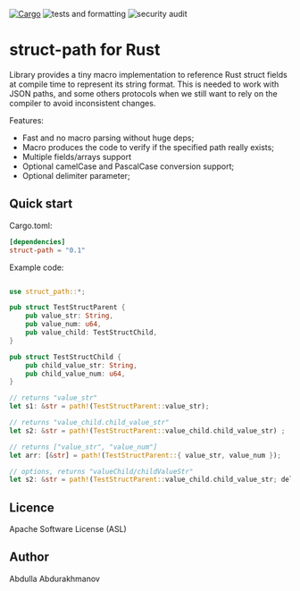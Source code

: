 [![Cargo](https://img.shields.io/crates/v/struct-path.svg)](https://crates.io/crates/struct-path)
![tests and formatting](https://github.com/abdolence/struct-path-rs/workflows/tests%20&amp;%20formatting/badge.svg)
![security audit](https://github.com/abdolence/struct-path-rs/workflows/security%20audit/badge.svg)

# struct-path for Rust

Library provides a tiny macro implementation to reference Rust struct fields at compile time to represent its string format.
This is needed to work with JSON paths, and some others protocols when we still want to rely on the compiler to avoid inconsistent changes.

Features:
- Fast and no macro parsing without huge deps;
- Macro produces the code to verify if the specified path really exists;
- Multiple fields/arrays support
- Optional camelCase and PascalCase conversion support;
- Optional delimiter parameter;

## Quick start

Cargo.toml:
```toml
[dependencies]
struct-path = "0.1"
```

Example code:
```rust

use struct_path::*;

pub struct TestStructParent {
    pub value_str: String,
    pub value_num: u64,
    pub value_child: TestStructChild,
}

pub struct TestStructChild {
    pub child_value_str: String,
    pub child_value_num: u64,
}

// returns "value_str"
let s1: &str = path!(TestStructParent::value_str);

// returns "value_child.child_value_str"
let s2: &str = path!(TestStructParent::value_child.child_value_str) ;

// returns ["value_str", "value_num"]
let arr: [&str] = path!(TestStructParent::{ value_str, value_num });

// options, returns "valueChild/childValueStr"
let s2: &str = path!(TestStructParent::value_child.child_value_str; delim='/', case='camel') ;

```

## Licence
Apache Software License (ASL)

## Author
Abdulla Abdurakhmanov
